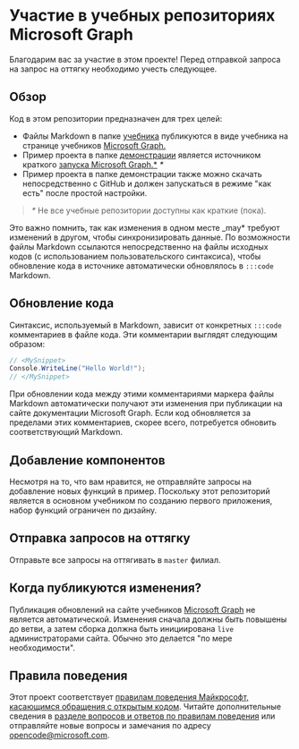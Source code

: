# <a name="contributing-to-microsoft-graph-training-repositories"></a>Участие в учебных репозиториях Microsoft Graph

Благодарим вас за участие в этом проекте! Перед отправкой запроса на запрос на оттягку необходимо учесть следующее.

## <a name="overview"></a>Обзор

Код в этом репозитории предназначен для трех целей:

- Файлы Markdown в папке [учебника](/tutorial) публикуются в виде учебника на странице учебников [Microsoft Graph.](https://docs.microsoft.com/graph/tutorials)
- Пример проекта в папке [демонстрации](/demo) является источником краткого [запуска Microsoft Graph.*](https://developer.microsoft.com/graph/quick-start) *\**
- Пример проекта в папке демонстрации также можно скачать непосредственно с GitHub и должен запускаться в режиме "как есть" после простой настройки.

> _*\**_ Не все учебные репозитории доступны как краткие (пока).

Это важно помнить, так как изменения в одном месте _may* требуют изменений в другом, чтобы синхронизировать данные. По возможности файлы Markdown ссылаются непосредственно на файлы исходных кодов (с использованием пользовательского синтаксиса), чтобы обновление кода в источнике автоматически обновлялось в `:::code` Markdown.

## <a name="updating-code"></a>Обновление кода

Синтаксис, используемый в Markdown, зависит от конкретных `:::code` комментариев в файле кода. Эти комментарии выглядят следующим образом:

```csharp
// <MySnippet>
Console.WriteLine("Hello World!");
// </MySnippet>
```

При обновлении кода между этими комментариями маркера файлы Markdown автоматически получают эти изменения при публикации на сайте документации Microsoft Graph. Если код обновляется за пределами этих комментариев, скорее всего, потребуется обновить соответствующий Markdown.

## <a name="adding-features"></a>Добавление компонентов

Несмотря на то, что вам нравится, не отправляйте запросы на добавление новых функций в пример. Поскольку этот репозиторий является в основном учебником по созданию первого приложения, набор функций ограничен по дизайну.

## <a name="submitting-pull-requests"></a>Отправка запросов на оттягку

Отправьте все запросы на оттягивать в `master` филиал.

## <a name="when-do-changes-get-published"></a>Когда публикуются изменения?

Публикация обновлений на сайте учебников [Microsoft Graph](https://docs.microsoft.com/graph/tutorials) не является автоматической. Изменения сначала должны быть повышены до ветви, а затем сборка должна быть инициирована `live` администраторами сайта. Обычно это делается "по мере необходимости".

## <a name="code-of-conduct"></a>Правила поведения

Этот проект соответствует [правилам поведения Майкрософт, касающимся обращения с открытым кодом](https://opensource.microsoft.com/codeofconduct/). Читайте дополнительные сведения в [разделе вопросов и ответов по правилам поведения](https://opensource.microsoft.com/codeofconduct/faq/) или отправляйте новые вопросы и замечания по адресу [opencode@microsoft.com](mailto:opencode@microsoft.com).
